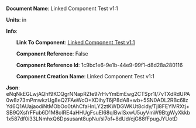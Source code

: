 **Document Name**: Linked Component Test v1:1

**Units**: in

**Info**:

&emsp;&emsp;**Link To Component**: [Linked Component Test v1:1](/data4/linked_components/17Linked%20Component%20Test%20v1-1c9bc1e6-9e1b-44e9-99f1-d8d28a280116/timeline.md/timeline.md)

&emsp;&emsp;**Component Reference**: False

&emsp;&emsp;**Component Reference Id**: 1c9bc1e6-9e1b-44e9-99f1-d8d28a280116

&emsp;&emsp;**Component Creation Name**: Linked Component Test v1:1

**Json**: eNqNkEGLwjAQhf9KCQgrNNapRZte97rHvYmEmEwg2CTSpr1I/7vTXdRdUPA0w8z73mPmwkzUg8eQZFAeWcO+XDihyT6jP8dA8+wb+5SN0ADL2RBc6llzYd6Q1AUajaodiNtMObOo0tAhCfaHnLY2ztKWDGWKUt8cidy/Tjl8FEYlVRXtj+SB9QXsfrFFub6D1M8olRE4aHHUgFsuEI68qlBwISxwU5uyVmW9BtgWyXkkb1x587df0i33LNmhxQ6Dpsusant8upNu/sI7of+8dUd/cjG88fFpugJYUotD

